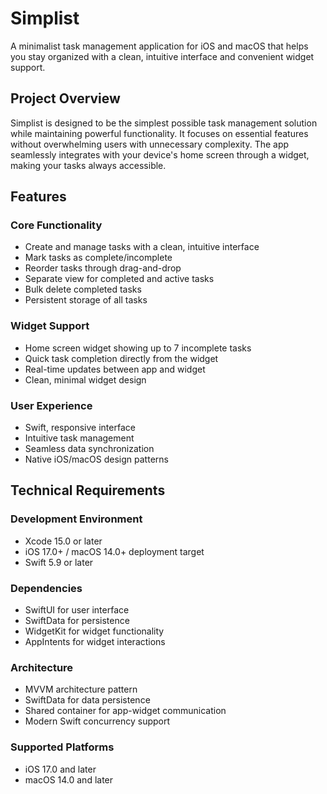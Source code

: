 # Simplist

A minimalist task management application for iOS and macOS that helps you stay organized with a clean, intuitive interface and convenient widget support.

## Project Overview

Simplist is designed to be the simplest possible task management solution while maintaining powerful functionality. It focuses on essential features without overwhelming users with unnecessary complexity. The app seamlessly integrates with your device's home screen through a widget, making your tasks always accessible.

## Features

### Core Functionality
- Create and manage tasks with a clean, intuitive interface
- Mark tasks as complete/incomplete
- Reorder tasks through drag-and-drop
- Separate view for completed and active tasks
- Bulk delete completed tasks
- Persistent storage of all tasks

### Widget Support
- Home screen widget showing up to 7 incomplete tasks
- Quick task completion directly from the widget
- Real-time updates between app and widget
- Clean, minimal widget design

### User Experience
- Swift, responsive interface
- Intuitive task management
- Seamless data synchronization
- Native iOS/macOS design patterns

## Technical Requirements

### Development Environment
- Xcode 15.0 or later
- iOS 17.0+ / macOS 14.0+ deployment target
- Swift 5.9 or later

### Dependencies
- SwiftUI for user interface
- SwiftData for persistence
- WidgetKit for widget functionality
- AppIntents for widget interactions

### Architecture
- MVVM architecture pattern
- SwiftData for data persistence
- Shared container for app-widget communication
- Modern Swift concurrency support

### Supported Platforms
- iOS 17.0 and later
- macOS 14.0 and later
